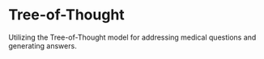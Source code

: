 # Tree-of-Thought
Utilizing the Tree-of-Thought model for addressing medical questions and generating answers. 
